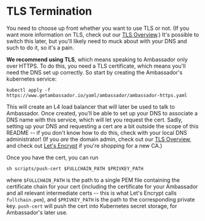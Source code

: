 # TLS Termination

You need to choose up front whether you want to use TLS or not. (If you want more information on TLS, check out our [TLS Overview](../reference/tls-auth.md).) It's possible to switch this later, but you'll likely need to muck about with your DNS and such to do it, so it's a pain.

**We recommend using TLS**, which means speaking to Ambassador only over HTTPS. To do this, you need a TLS certificate, which means you'll need the DNS set up correctly. So start by creating the Ambassador's kubernetes service:

```shell
kubectl apply -f https://www.getambassador.io/yaml/ambassador/ambassador-https.yaml
```

This will create an L4 load balancer that will later be used to talk to Ambassador. Once created, you'll be able to set up your DNS to associate a DNS name with this service, which will let you request the cert. Sadly, setting up your DNS and requesting a cert are a bit outside the scope of this README -- if you don't know how to do this, check with your local DNS administrator! (If you _are_ the domain admin, check out our [TLS Overview](../reference/tls-auth.md), and check out [Let's Encrypt](https://letsencrypt.org/) if you're shopping for a new CA.)

Once you have the cert, you can run

```shell
sh scripts/push-cert $FULLCHAIN_PATH $PRIVKEY_PATH
```

where `$FULLCHAIN_PATH` is the path to a single PEM file containing the certificate chain for your cert (including the certificate for your Ambassador and all relevant intermediate certs -- this is what Let's Encrypt calls `fullchain.pem`), and `$PRIVKEY_PATH` is the path to the corresponding private key. `push-cert` will push the cert into Kubernetes secret storage, for Ambassador's later use.
